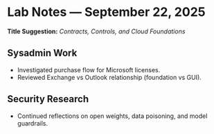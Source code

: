 # Lab Notes — September 22, 2025
**Title Suggestion:** *Contracts, Controls, and Cloud Foundations*

## Sysadmin Work
- Investigated purchase flow for Microsoft licenses.    
- Reviewed Exchange vs Outlook relationship (foundation vs GUI).  

## Security Research 
- Continued reflections on open weights, data poisoning, and model guardrails.   
